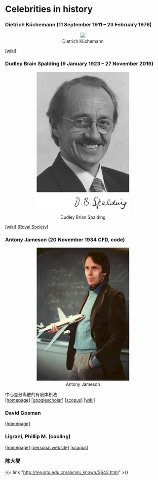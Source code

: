 # Celebrities in history



### Dietrich Küchemann (11 September 1911 – 23 February 1976)  
<center>
<img src="index.assets/Dietrich_Küchemann.jpg" width="300" align="bottom" />
<figcaption>Dietrich Küchemann</figcaption>
</center>

[[wiki]](https://en.wikipedia.org/wiki/Dietrich_K%C3%BCchemann)  


### Dudley Brain Spalding (9 January 1923 – 27 November 2016)   
<center>
<img src="index.assets/Dudley_Brian_Spalding.jpg" width="300" align="bottom" />
<figcaption>Dudley Brian Spalding</figcaption>
</center>

[[wiki]](https://www.wikiwand.com/en/Brian_Spalding) 
[[Royal Society]](https://royalsocietypublishing.org/doi/10.1098/rsbm.2018.0024) 

### Antony Jameson (20 November 1934 CFD, code)  
<center>
<img src="index.assets/Antony_Jameson.jpg" width="300" align="bottom" />
<figcaption>Antony Jameson</figcaption>
</center>

中心差分离散的有限体积法  
[[homepage]](http://aero-comlab.stanford.edu/jameson/) 
[[googlescholar]](https://scholar.google.com/citations?hl=en&user=74eUkXgAAAAJ&view_op=list_works&citft=1&email_for_op=dlxiaochemi%40gmail.com&sortby=pubdate) 
[[scopus]](https://www.scopus.com/authid/detail.uri?origin=resultslist&authorId=57198148688&zone=) 
[[wiki]](https://www.wikiwand.com/en/Antony_Jameson)  

### David Gosman 
[[homepage]](https://www.imperial.ac.uk/people/d.gosman/publications.html) 


### Ligrani, Phillip M.  (cooling)  
[[homepage]](https://www.uah.edu/eng/departments/mae/faculty-staff/phillip-ligrani)
[[personal website]](https://ligrani.com/)
[[scopus]](https://www.scopus.com/authid/detail.uri?authorId=7007125186)  

### 陈大燮
{{< link "http://me.sjtu.edu.cn/alumni_known/2642.html" >}}  

<!-- {{< link "" >}}   -->
